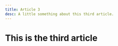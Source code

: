 ```yaml
---
title: Article 3
desc: A little something about this third article.
---
```


# This is the third article